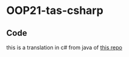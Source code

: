 # OOP21-tas-csharp
## Code
this is a translation in c# from java of [this repo](https://github.com/dippi9845/OOP21-tas)
